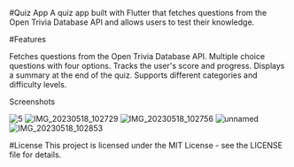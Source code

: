 #Quiz App
A quiz app built with Flutter that fetches questions from the Open Trivia Database API and allows users to test their knowledge.

#Features

Fetches questions from the Open Trivia Database API.
Multiple choice questions with four options.
Tracks the user's score and progress.
Displays a summary at the end of the quiz.
Supports different categories and difficulty levels.

Screenshots


![5](https://github.com/Professor150/quiz_app/assets/111327972/b38ffda9-26ec-42b1-b52d-d10abd62ddf0)
![IMG_20230518_102729](https://github.com/Professor150/quiz_app/assets/111327972/956e07c8-f58b-47fd-9962-7a21b1970f81)
![IMG_20230518_102756](https://github.com/Professor150/quiz_app/assets/111327972/66cadc37-9cd2-44fa-89f5-51c5ff65dd86)
![unnamed](https://github.com/Professor150/quiz_app/assets/111327972/c2c2b519-8fc3-4951-8e77-792290aeb330)
![IMG_20230518_102853](https://github.com/Professor150/quiz_app/assets/111327972/02c4efa6-add2-4d74-b9b8-c7c209a7ae8a)


#License
This project is licensed under the MIT License - see the LICENSE file for details.
